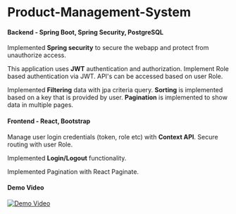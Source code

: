 # Product-Management-System

#### Backend - Spring Boot, Spring Security, PostgreSQL

<p>
Implemented <strong>Spring security</strong> to secure the webapp and protect from unauthorize access.
</p>
<p>
This application uses <strong>JWT</strong> authentication and authorization. Implement Role based authentication via JWT. API's can be accessed based on user Role.
</p>
<p>
Implemented <strong>Filtering</strong> data with jpa criteria query. <strong>Sorting</strong> is implemented based on a key that is provided by user. <strong>Pagination</strong> is implemented to show data in multiple pages.
</p>

#### Frontend - React, Bootstrap
<p>
Manage user login credentials (token, role etc) with <strong>Context API</strong>. Secure routing with user Role.
</p>
<p>
Implemented <strong>Login/Logout</strong> functionality.
</p>
<p>
Implemented Pagination with React Paginate.
</p>

#### Demo Video

[![Demo Video](https://drive.google.com/file/d/1CK_oyIqfEmM0fYGVGIMRSKZ-4WRrn8Gs/view?usp=sharing)](https://drive.google.com/file/d/173UsQDn7nchvGjwuAY79MHDuUgIovF7k/view?usp=sharing)
